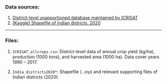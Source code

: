 ### Data sources: <br>

1. [District-level unapportioned database maintained by ICRISAT](http://data.icrisat.org/dld/src/crops.html) <br>
2. [(Kaggle) Shapefile of Indian districts, 2020](https://www.kaggle.com/imdevskp/india-district-wise-shape-files)  <br>

---
### Files: <br>

1. `ICRISAT_allcrops.csv`: District-level data of annual crop yield (kg/ha), production (1000 tons), and harvested area (1000 ha). Data cover years 1990 &ndash; 2017. <br>

2. `India_districts2020*`: Shapefile (`.shp`) and relevant supporting files of Indian districts (2020). <br>

